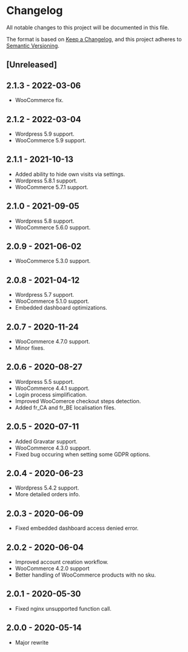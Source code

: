 # Changelog

All notable changes to this project will be documented in this file.

The format is based on [Keep a Changelog](https://keepachangelog.com/en/1.0.0/),
and this project adheres to [Semantic Versioning](https://semver.org/spec/v2.0.0.html).

## [Unreleased]


## 2.1.3 - 2022-03-06

- WooCommerce fix.

## 2.1.2 - 2022-03-04

- Wordpress 5.9 support.
- WooCommerce 5.9 support.

## 2.1.1 - 2021-10-13

- Added ability to hide own visits via settings.
- Wordpress 5.8.1 support.
- WooCommerce 5.7.1 support.

## 2.1.0 - 2021-09-05

- Wordpress 5.8 support.
- WooCommerce 5.6.0 support.

## 2.0.9 - 2021-06-02

- WooCommerce 5.3.0 support.

## 2.0.8 - 2021-04-12

- Wordpress 5.7 support.
- WooCommerce 5.1.0 support.
- Embedded dashboard optimizations.

## 2.0.7 - 2020-11-24

- WooCommerce 4.7.0 support.
- Minor fixes.

## 2.0.6 - 2020-08-27

- Wordpress 5.5 support.
- WooCommerce 4.4.1 support.
- Login process simplification. 
- Improved WooComerce checkout steps detection. 
- Added fr_CA and fr_BE localisation files.

## 2.0.5 - 2020-07-11

- Added Gravatar support.
- WooCommerce 4.3.0 support.
- Fixed bug occuring when setting some GDPR options.


## 2.0.4 - 2020-06-23

- Wordpress 5.4.2 support.
- More detailed orders info.


## 2.0.3 - 2020-06-09

- Fixed embedded dashboard access denied error.

## 2.0.2 - 2020-06-04

- Improved account creation workflow.
- WooCommerce 4.2.0 support
- Better handling of WooCommerce products with no sku.

## 2.0.1 - 2020-05-30

- Fixed nginx unsupported function call.

## 2.0.0 - 2020-05-14

- Major rewrite
